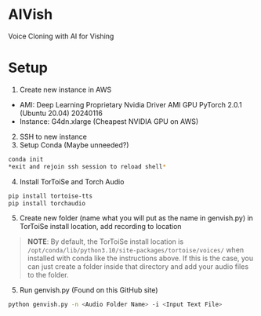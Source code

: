 # AIVish
Voice Cloning with AI for Vishing

# Setup
 1. Create new instance in AWS
  - AMI: Deep Learning Proprietary Nvidia Driver AMI GPU PyTorch 2.0.1 (Ubuntu 20.04) 20240116
  - Instance: G4dn.xlarge (Cheapest NVIDIA GPU on AWS)
 2. SSH to new instance
 3. Setup Conda (Maybe unneeded?)
```bash
conda init
*exit and rejoin ssh session to reload shell*
```
 4. Install TorToiSe and Torch Audio
```bash
pip install tortoise-tts
pip install torchaudio
```
 5. Create new folder (name what you will put as the name in genvish.py) in TorToiSe install location, add recording to location

> **NOTE**: By default, the TorToiSe install location is `/opt/conda/lib/python3.10/site-packages/tortoise/voices/` when installed with conda like the instructions above. If this is the case, you can just create a folder inside that directory and add your audio files to the folder.
  
 5. Run genvish.py (Found on this GitHub site)
```bash
python genvish.py -n <Audio Folder Name> -i <Input Text File>
```

